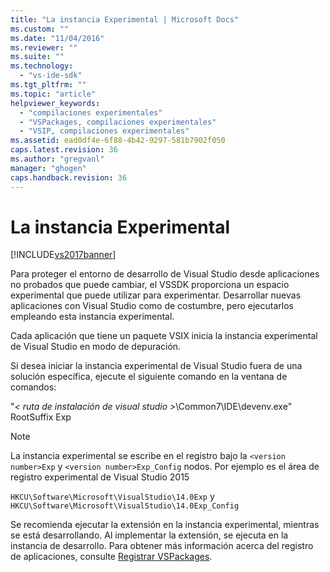 ```yaml
---
title: "La instancia Experimental | Microsoft Docs"
ms.custom: ""
ms.date: "11/04/2016"
ms.reviewer: ""
ms.suite: ""
ms.technology: 
  - "vs-ide-sdk"
ms.tgt_pltfrm: ""
ms.topic: "article"
helpviewer_keywords: 
  - "compilaciones experimentales"
  - "VSPackages, compilaciones experimentales"
  - "VSIP, compilaciones experimentales"
ms.assetid: ead0df4e-6f88-4b42-9297-581b7902f050
caps.latest.revision: 36
ms.author: "gregvanl"
manager: "ghogen"
caps.handback.revision: 36
---
```

# La instancia Experimental
[!INCLUDE[vs2017banner](../code-quality/includes/vs2017banner.md)]

Para proteger el entorno de desarrollo de Visual Studio desde aplicaciones no probados que puede cambiar, el VSSDK proporciona un espacio experimental que puede utilizar para experimentar. Desarrollar nuevas aplicaciones con Visual Studio como de costumbre, pero ejecutarlos empleando esta instancia experimental.  
  
 Cada aplicación que tiene un paquete VSIX inicia la instancia experimental de Visual Studio en modo de depuración.  
  
 Si desea iniciar la instancia experimental de Visual Studio fuera de una solución específica, ejecute el siguiente comando en la ventana de comandos:  
  
 "*\< ruta de instalación de visual studio \>*\\Common7\\IDE\\devenv.exe" RootSuffix Exp  
  
> [!NOTE]
>  La instancia experimental se escribe en el registro bajo la `<version number>Exp` y `<version number>Exp_Config` nodos. Por ejemplo es el área de registro experimental de Visual Studio 2015  
>   
>  `HKCU\Software\Microsoft\VisualStudio\14.0Exp` y `HKCU\Software\Microsoft\VisualStudio\14.0Exp_Config`  
  
 Se recomienda ejecutar la extensión en la instancia experimental, mientras se está desarrollando. Al implementar la extensión, se ejecuta en la instancia de desarrollo. Para obtener más información acerca del registro de aplicaciones, consulte [Registrar VSPackages](../extensibility/internals/registering-vspackages.md).
